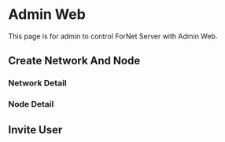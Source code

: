 # Admin Web
This page is for admin to control ForNet Server with Admin Web.

## Create Network And Node

### Network Detail

### Node Detail

## Invite User



